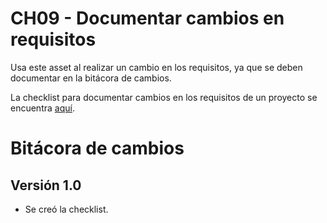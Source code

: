# CH09 - Documentar cambios en requisitos

Usa este asset al realizar un cambio en los requisitos, ya que se deben documentar en la bitácora de cambios.

La checklist para documentar cambios en los requisitos de un proyecto se encuentra [aquí](https://docs.google.com/spreadsheets/d/1QCw5NbFnNsJ-EPlaEHID60oBJvDNdCrWYF3EbfGgAlY/edit?usp=sharing).

# Bitácora de cambios

## Versión 1.0

- Se creó la checklist.
